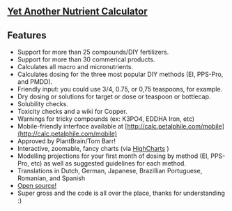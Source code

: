 [Yet Another Nutrient Calculator](http://calc.petalphile.com)
--------

Features
--------

* Support for more than 25 compounds/DIY fertilizers.
* Support for more than 30 commerical products.
* Calculates all macro and micronutrients.
* Calculates dosing for the three most popular DIY methods (EI, PPS-Pro, and PMDD).
* Friendly input: you could use 3/4, 0.75, or 0,75 teaspoons, for example.
* Dry dosing or solutions for target or dose or teaspoon or bottlecap.
* Solubility checks.
* Toxicity checks and a wiki for Copper.
* Warnings for tricky compounds (ex: K3PO4, EDDHA Iron, etc)
* Mobile-friendly interface available at [http://calc.petalphile.com/mobile](http://calc.petalphile.com/mobile)
* Approved by PlantBrain/Tom Barr!
* Interactive, zoomable, fancy charts (via [HighCharts](http://highcharts.com/) )
* Modelling projections for your first month of dosing by method (EI, PPS-Pro, etc) as well as suggested guidelines for each method.
* Translations in Dutch, German, Japanese, Brazillian Portuguese, Romanian, and Spanish
* [Open source!](https://github.com/flores/yet-another-nutrient-calculator)
* Super gross and the code is all over the place, thanks for understanding :)
